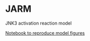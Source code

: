 # JARM
JNK3 activation reaction model

[Notebook to reproduce model figures](https://mybinder.org/v2/gh/LoLab-VU/JARM/master)
